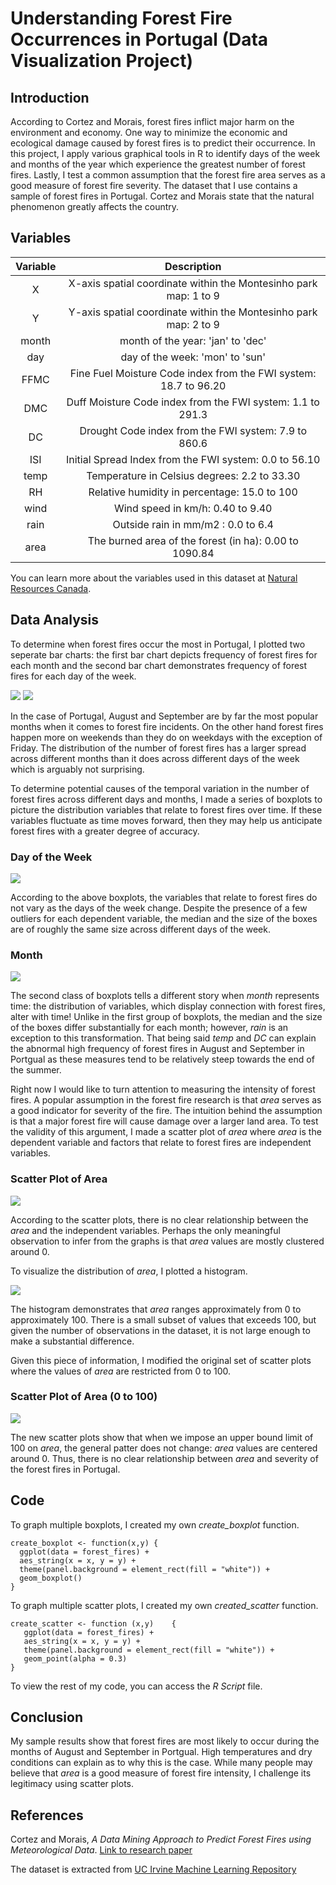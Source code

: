 # Understanding Forest Fire Occurrences in Portugal (Data Visualization Project)

## Introduction 
According to Cortez and Morais, forest fires inflict major harm on the environment and economy. One way to minimize the economic and ecological damage caused by forest fires is to predict their occurrence. In this project, I apply various graphical tools in R to identify days of the week and months of the year which experience the greatest number of forest fires. Lastly, I test a common assumption that the forest fire area serves as a good measure of forest fire severity. The dataset that I use contains a sample of forest fires in Portugal. Cortez and Morais state that the natural phenomenon greatly affects the country. 
## Variables
| Variable | Description  |
| :---: | :---: |
| X | X-axis spatial coordinate within the Montesinho park map: 1 to 9 |
| Y | Y-axis spatial coordinate within the Montesinho park map: 2 to 9 |
| month | month of the year: 'jan' to 'dec' |
| day | day of the week: 'mon' to 'sun' |
| FFMC | Fine Fuel Moisture Code index from the FWI system: 18.7 to 96.20 |
| DMC | Duff Moisture Code index from the FWI system: 1.1 to 291.3 |
| DC | Drought Code index from the FWI system: 7.9 to 860.6 |
| ISI | Initial Spread Index from the FWI system: 0.0 to 56.10 |
| temp | Temperature in Celsius degrees: 2.2 to 33.30 |
| RH | Relative humidity in percentage: 15.0 to 100 |
| wind | Wind speed in km/h: 0.40 to 9.40 |
| rain | Outside rain in mm/m2 : 0.0 to 6.4 |
| area | The burned area of the forest (in ha): 0.00 to 1090.84 |

You can learn more about the variables used in this dataset at [Natural Resources Canada](http://cwfis.cfs.nrcan.gc.ca/background/summary/fwi).
## Data Analysis
To determine when forest fires occur the most in Portugal, I plotted two seperate bar charts: the first bar chart depicts frequency of forest fires for each month and the second bar chart demonstrates frequency of forest fires for each day of the week. 

![](https://i.ibb.co/g9dyVNW/Month-Bar-Chart.png)
![](https://i.ibb.co/85bfHyf/Day-Bar-Chart.png)

In the case of Portugal, August and September are by far the most popular months when it comes to forest fire incidents. On the other hand forest fires happen more on weekends than they do on weekdays with the exception of Friday. The distribution of the number of forest fires has a larger spread across different months than it does across different days of the week which is arguably not surprising.

To determine potential causes of the temporal variation in the number of forest fires across different days and months, I made a series of boxplots to picture the distribution variables that relate to forest fires over time. If these variables fluctuate as time moves forward, then they may help us anticipate forest fires with a greater degree of accuracy. 

### Day of the Week
![](https://i.ibb.co/WkPQtjC/Boxplot-Daily.png)

According to the above boxplots, the variables that relate to forest fires do not vary as the days of the week change. Despite the presence of a few outliers for each dependent variable, the median and the size of the boxes are of roughly the same size across different days of the week.  
### Month
![](https://i.ibb.co/zxL16wf/Boxplot-Monthly.png)

The second class of boxplots tells a different story when *month* represents time: the distribution of variables, which display connection with forest fires, alter with time! Unlike in the first group of boxplots, the median and the size of the boxes differ substantially for each month; however, *rain* is an exception to this transformation. That being said *temp* and *DC* can explain the abnormal high frequency of forest fires in August and September in Portgual as these measures tend to be relatively steep towards the end of the summer. 

Right now I would like to turn attention to measuring the intensity of forest fires. A popular assumption in the forest fire research is that *area* serves as a good indicator for severity of the fire. The intuition behind the assumption is that a major forest fire will cause damage over a larger land area. To test the validity of this argument, I made a scatter plot of *area* where *area* is the dependent variable and factors that relate to forest fires are independent variables.
### Scatter Plot of Area
![](https://i.ibb.co/9hMj4kZ/Scatter-Area.png) 

According to the scatter plots, there is no clear relationship between the *area* and the independent variables. Perhaps the only meaningful observation to infer from the graphs is that *area* values are mostly clustered around 0. 

To visualize the distribution of *area*, I plotted a histogram.

![](https://i.ibb.co/bs8L6k0/Histogram-of-Area.png) 

The histogram demonstrates that *area* ranges approximately from 0 to approximately 100. There is a small subset of values that exceeds 100, but given the number of observations in the dataset, it is not large enough to make a substantial difference.

Given this piece of information, I modified the original set of scatter plots where the values of *area* are restricted from 0 to 100. 

### Scatter Plot of Area (0 to 100)

![](https://i.ibb.co/wCwgCwk/Scatter-Plot-Area-0-to-100.png)

The new scatter plots show that when we impose an upper bound limit of 100 on *area*, the general patter does not change: *area* values are centered around 0. Thus, there is no clear relationship between *area* and severity of the forest fires in Portugal.

## Code

To graph multiple boxplots, I created my own *create_boxplot* function. 
```
create_boxplot <- function(x,y) {
  ggplot(data = forest_fires) + 
  aes_string(x = x, y = y) + 
  theme(panel.background = element_rect(fill = "white")) + 
  geom_boxplot()
}
```
To graph multiple scatter plots, I created my own *created_scatter* function. 
```
create_scatter <- function (x,y)    {
   ggplot(data = forest_fires) + 
   aes_string(x = x, y = y) +
   theme(panel.background = element_rect(fill = "white")) + 
   geom_point(alpha = 0.3)
}
```
To view the rest of my code, you can access the *R Script* file.
## Conclusion
My sample results show that forest fires are most likely to occur during the months of August and September in Portgual. High temperatures and dry conditions can explain as to why this is the case. While many people may believe that *area* is a good measure of forest fire intensity, I challenge its legitimacy using scatter plots. 

## References
Cortez and Morais, *A Data Mining Approach to Predict Forest Fires using Meteorological Data*. [Link to research paper](http://www3.dsi.uminho.pt/pcortez/fires.pdf)

The dataset is extracted from [UC Irvine Machine Learning Repository](https://archive.ics.uci.edu/ml/machine-learning-databases/forest-fires/)

